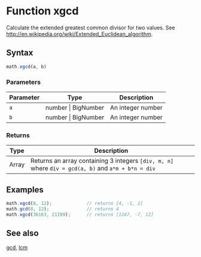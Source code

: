 # Function xgcd

Calculate the extended greatest common divisor for two values.
See http://en.wikipedia.org/wiki/Extended_Euclidean_algorithm.


## Syntax

```js
math.xgcd(a, b)
```

### Parameters

Parameter | Type | Description
--------- | ---- | -----------
`a` | number &#124; BigNumber | An integer number
`b` | number &#124; BigNumber | An integer number

### Returns

Type | Description
---- | -----------
Array | Returns an array containing 3 integers `[div, m, n]` where `div = gcd(a, b)` and `a*m + b*n = div`


## Examples

```js
math.xgcd(8, 12);             // returns [4, -1, 1]
math.gcd(8, 12);              // returns 4
math.xgcd(36163, 21199);      // returns [1247, -7, 12]
```


## See also

[gcd](gcd.md),
[lcm](lcm.md)


<!-- Note: This file is automatically generated from source code comments. Changes made in this file will be overridden. -->
